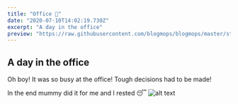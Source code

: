 ```yaml
---
title: "Office 💼"
date: "2020-07-10T14:02:19.730Z"
excerpt: "A day in the office"
preview: "https://raw.githubusercontent.com/blogmops/blogmops/master/static/images/blog/office/office001.webp"
---
```

## A day in the office

Oh boy! It was so busy at the office! Tough decisions had to be made!

In the end mummy did it for me and I rested 😴
![alt text](/images/blog/office/office002.webp "Pug is sleeping.")
